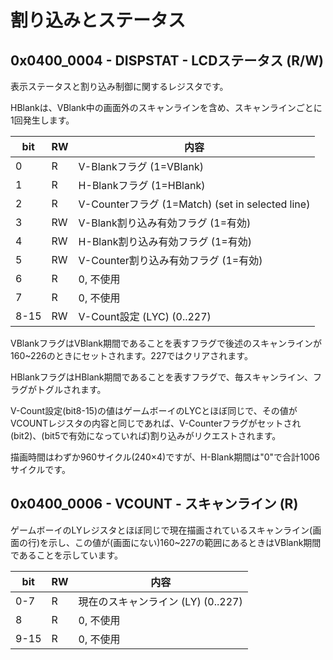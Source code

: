 # 割り込みとステータス

## 0x0400_0004 - DISPSTAT - LCDステータス (R/W)

表示ステータスと割り込み制御に関するレジスタです。

HBlankは、VBlank中の画面外のスキャンラインを含め、スキャンラインごとに1回発生します。

 bit | RW | 内容
---- | ---- | ----
0    | R | V-Blankフラグ (1=VBlank)
1    | R | H-Blankフラグ (1=HBlank)
2    | R | V-Counterフラグ (1=Match)  (set in selected line)
3    | RW | V-Blank割り込み有効フラグ         (1=有効)
4    | RW | H-Blank割り込み有効フラグ         (1=有効)
5    | RW | V-Counter割り込み有効フラグ       (1=有効)
6    | R | 0, 不使用
7    | R | 0, 不使用
8-15 | RW | V-Count設定 (LYC)      (0..227)

VBlankフラグはVBlank期間であることを表すフラグで後述のスキャンラインが160~226のときにセットされます。227ではクリアされます。

HBlankフラグはHBlank期間であることを表すフラグで、毎スキャンライン、フラグがトグルされます。

V-Count設定(bit8-15)の値はゲームボーイのLYCとほぼ同じで、その値がVCOUNTレジスタの内容と同じであれば、V-Counterフラグがセットされ(bit2)、(bit5で有効になっていれば)割り込みがリクエストされます。

描画時間はわずか960サイクル(240×4)ですが、H-Blank期間は"0"で合計1006サイクルです。

## 0x0400_0006 - VCOUNT - スキャンライン (R)

ゲームボーイのLYレジスタとほぼ同じで現在描画されているスキャンライン(画面の行)を示し、この値が(画面にない)160~227の範囲にあるときはVBlank期間であることを示しています。

 bit | RW | 内容
---- | ---- | ----
0-7  | R | 現在のスキャンライン (LY) (0..227)
8    | R | 0, 不使用
9-15 | R | 0, 不使用

